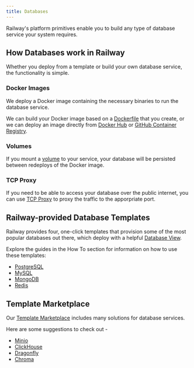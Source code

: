 ```yaml
---
title: Databases
---
```


Railway's platform primitives enable you to build any type of database service your system requires.

## How Databases work in Railway

Whether you deploy from a template or build your own database service, the functionality is simple.  

### Docker Images
We deploy a Docker image containing the necessary binaries to run the database service.

We can build your Docker image based on a [Dockerfile](/reference/dockerfiles) that you create, or we can deploy an image directly from <a href="https://hub.docker.com/" target="_blank">Docker Hub</a> or <a href="https://docs.github.com/en/packages/working-with-a-github-packages-registry/working-with-the-container-registry" target="_blank">GitHub Container Registry</a>.  

### Volumes

If you mount a [volume](/reference/volumes) to your service, your database will be persisted between redeploys of the Docker image.  

### TCP Proxy

If you need to be able to access your database over the public internet, you can use [TCP Proxy](/reference/tcp-proxy) to proxy the traffic to the apporpriate port.

## Railway-provided Database Templates

Railway provides four, one-click templates that provision some of the most popular databases out there, which deploy with a helpful [Database View](/how-to/use-the-database-view).  

Explore the guides in the How To section for information on how to use these templates: 
- [PostgreSQL](/how-to/postgresql)
- [MySQL](/how-to/mysql)
- [MongoDB](/how-to/mongodb)
- [Redis](/how-to/redis)


## Template Marketplace

Our <a href="https://railway.app/templates" target="_blank">Template Marketplace</a> includes many solutions for database services.

Here are some suggestions to check out - 
- [Minio](https://railway.app/template/SMKOEA)
- [ClickHouse](https://railway.app/template/clickhouse)
- [Dragonfly](https://railway.app/template/dragonfly)
- [Chroma](https://railway.app/template/tifygm)

